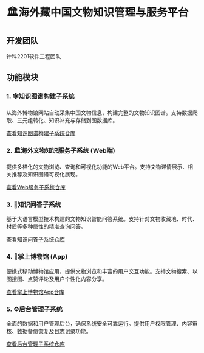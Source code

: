 # 🏛️海外藏中国文物知识管理与服务平台

## 开发团队

计科2201软件工程团队

## 功能模块

### 1. 🕸️知识图谱构建子系统 

从海外博物馆网站自动采集中国文物信息，构建完整的文物知识图谱。支持数据爬取、三元组转化、知识补充与存储到图数据库。

[查看知识图谱构建子系统仓库](https://github.com/BUCT-CS2201/KnowledgeGraph)

### 2. 🏛️海外文物知识服务子系统 (Web端) 

提供多样化的文物浏览、查询和可视化功能的Web平台。支持文物详情展示、相关推荐及知识图谱可视化展现。

[查看Web服务子系统仓库](https://github.com/buct-cs2201/cultural-relics-web)

### 3. 🤖知识问答子系统 

基于大语言模型技术构建的文物知识智能问答系统。支持针对文物收藏地、时代、材质等多种属性的精准查询问答。

[查看知识问答子系统仓库](https://github.com/BUCT-CS2201/KnowledgeQuery)

### 4. 📱掌上博物馆 (App) 

便携式移动博物馆应用，提供文物浏览和丰富的用户交互功能。支持文物搜索、以图搜图、点赞评论及用户个性化内容分享。

[查看掌上博物馆App仓库](https://github.com/buct-cs2201/cultural-relics-app)

### 5. ⚙️后台管理子系统 

全面的数据和用户管理后台，确保系统安全可靠运行。提供用户权限管理、内容审核、数据备份恢复及日志记录功能。

[查看后台管理子系统仓库](https://github.com/buct-cs2201/cultural-relics-admin)
